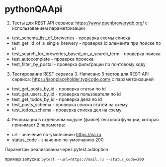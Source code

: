 # pythonQAApi

2. Тесты для REST API сервиса: https://www.openbrewerydb.org/
с использованием параметризации

- test_schema_list_of_breweries - проверка схемы списка 
- test_get_id_of_a_single_brewery - проверка id элемента при поиске по id
- test_search_for_breweries_based_on_a_search_term - проверка поиска
- test_autocomplete - проверка происка
- test_filter_by_postal - проверка фильтрации по почтовому коду

3. Тестирование REST сервиса 3.
Написано 5 тестов для REST API сервиса: https://jsonplaceholder.typicode.com/
с параметризацией

- test_get_posts_by_id - проверка статьи по id
- test_get_users_by_id - проверка пользователя по id
- test_get_todos_by_id - проверка дела по id
- test_posts_schema - проверка списка статей на схему
- test_todos_schema - проверка списка дел на схему


4. Реализация в отдельном модуле (файле) тестовой функции, которая принимает 2 параметра:
- url - значение по-умолчанию https://ya.ru
- status_code - значение по-умолчанию 200

Параметры реализованы через pytest.addoption

пример запуска: 
`pytest --url=https://mail.ru --status_code=200`
